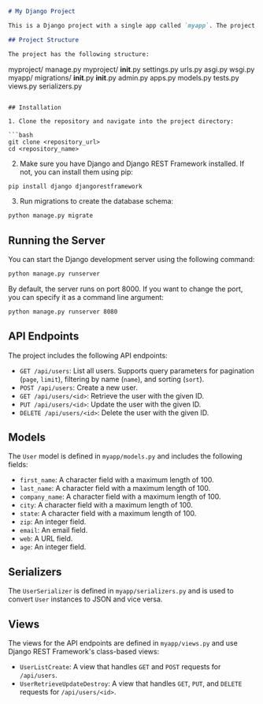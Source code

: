 ```markdown
# My Django Project

This is a Django project with a single app called `myapp`. The project uses Django REST Framework to create a simple API for managing `User` objects.

## Project Structure

The project has the following structure:

```
myproject/
    manage.py
    myproject/
        __init__.py
        settings.py
        urls.py
        asgi.py
        wsgi.py
    myapp/
        migrations/
            __init__.py
        __init__.py
        admin.py
        apps.py
        models.py
        tests.py
        views.py
        serializers.py
```

## Installation

1. Clone the repository and navigate into the project directory:

```bash
git clone <repository_url>
cd <repository_name>
```

2. Make sure you have Django and Django REST Framework installed. If not, you can install them using pip:

```bash
pip install django djangorestframework
```

3. Run migrations to create the database schema:

```bash
python manage.py migrate
```

## Running the Server

You can start the Django development server using the following command:

```bash
python manage.py runserver
```

By default, the server runs on port 8000. If you want to change the port, you can specify it as a command line argument:

```bash
python manage.py runserver 8080
```

## API Endpoints

The project includes the following API endpoints:

- `GET /api/users`: List all users. Supports query parameters for pagination (`page`, `limit`), filtering by name (`name`), and sorting (`sort`).
- `POST /api/users`: Create a new user.
- `GET /api/users/<id>`: Retrieve the user with the given ID.
- `PUT /api/users/<id>`: Update the user with the given ID.
- `DELETE /api/users/<id>`: Delete the user with the given ID.

## Models

The `User` model is defined in `myapp/models.py` and includes the following fields:

- `first_name`: A character field with a maximum length of 100.
- `last_name`: A character field with a maximum length of 100.
- `company_name`: A character field with a maximum length of 100.
- `city`: A character field with a maximum length of 100.
- `state`: A character field with a maximum length of 100.
- `zip`: An integer field.
- `email`: An email field.
- `web`: A URL field.
- `age`: An integer field.

## Serializers

The `UserSerializer` is defined in `myapp/serializers.py` and is used to convert `User` instances to JSON and vice versa.

## Views

The views for the API endpoints are defined in `myapp/views.py` and use Django REST Framework's class-based views:

- `UserListCreate`: A view that handles `GET` and `POST` requests for `/api/users`.
- `UserRetrieveUpdateDestroy`: A view that handles `GET`, `PUT`, and `DELETE` requests for `/api/users/<id>`.

